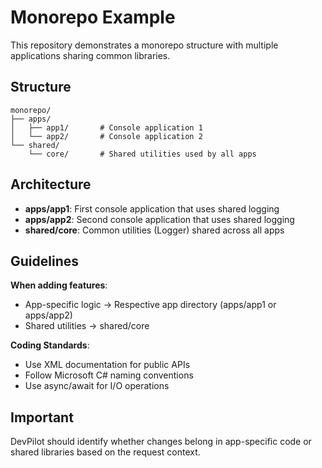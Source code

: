 # Monorepo Example

This repository demonstrates a monorepo structure with multiple applications sharing common libraries.

## Structure

```
monorepo/
├── apps/
│   ├── app1/       # Console application 1
│   └── app2/       # Console application 2
└── shared/
    └── core/       # Shared utilities used by all apps
```

## Architecture

- **apps/app1**: First console application that uses shared logging
- **apps/app2**: Second console application that uses shared logging
- **shared/core**: Common utilities (Logger) shared across all apps

## Guidelines

**When adding features**:
- App-specific logic → Respective app directory (apps/app1 or apps/app2)
- Shared utilities → shared/core

**Coding Standards**:
- Use XML documentation for public APIs
- Follow Microsoft C# naming conventions
- Use async/await for I/O operations

## Important

DevPilot should identify whether changes belong in app-specific code or shared libraries based on the request context.
